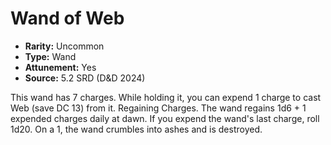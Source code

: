 # Wand of Web

- **Rarity:** Uncommon
- **Type:** Wand
- **Attunement:** Yes
- **Source:** 5.2 SRD (D&D 2024)

This wand has 7 charges. While holding it, you can expend 1 charge to cast Web (save DC 13) from it. Regaining Charges. The wand regains 1d6 + 1 expended charges daily at dawn. If you expend the wand's last charge, roll 1d20. On a 1, the wand crumbles into ashes and is destroyed.
